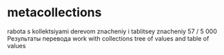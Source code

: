 # metacollections
rabota s kollektsiyami derevom znacheniy i tablitsey znacheniy 57 / 5 000 Результаты перевода work with collections tree of values and table of values 
